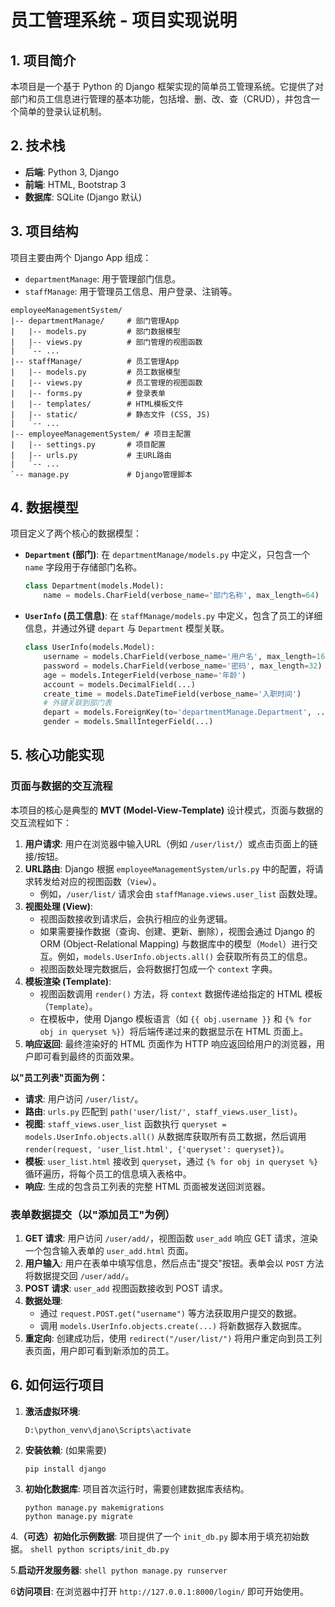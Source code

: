 # 员工管理系统 - 项目实现说明

## 1. 项目简介

本项目是一个基于 Python 的 Django 框架实现的简单员工管理系统。它提供了对部门和员工信息进行管理的基本功能，包括增、删、改、查（CRUD），并包含一个简单的登录认证机制。

## 2. 技术栈

*   **后端**: Python 3, Django
*   **前端**: HTML, Bootstrap 3
*   **数据库**: SQLite (Django 默认)

## 3. 项目结构

项目主要由两个 Django App 组成：

*   `departmentManage`: 用于管理部门信息。
*   `staffManage`: 用于管理员工信息、用户登录、注销等。

```
employeeManagementSystem/
|-- departmentManage/     # 部门管理App
|   |-- models.py         # 部门数据模型
|   |-- views.py          # 部门管理的视图函数
|   `-- ...
|-- staffManage/          # 员工管理App
|   |-- models.py         # 员工数据模型
|   |-- views.py          # 员工管理的视图函数
|   |-- forms.py          # 登录表单
|   |-- templates/        # HTML模板文件
|   |-- static/           # 静态文件 (CSS, JS)
|   `-- ...
|-- employeeManagementSystem/ # 项目主配置
|   |-- settings.py       # 项目配置
|   |-- urls.py           # 主URL路由
|   `-- ...
`-- manage.py             # Django管理脚本
```

## 4. 数据模型

项目定义了两个核心的数据模型：

*   **`Department` (部门)**: 在 `departmentManage/models.py` 中定义，只包含一个 `name` 字段用于存储部门名称。

    ```python
    class Department(models.Model):
        name = models.CharField(verbose_name='部门名称', max_length=64)
    ```

*   **`UserInfo` (员工信息)**: 在 `staffManage/models.py` 中定义，包含了员工的详细信息，并通过外键 `depart` 与 `Department` 模型关联。

    ```python
    class UserInfo(models.Model):
        username = models.CharField(verbose_name='用户名', max_length=16)
        password = models.CharField(verbose_name='密码', max_length=32)
        age = models.IntegerField(verbose_name='年龄')
        account = models.DecimalField(...)
        create_time = models.DateTimeField(verbose_name='入职时间')
        # 外键关联到部门表
        depart = models.ForeignKey(to='departmentManage.Department', ...)
        gender = models.SmallIntegerField(...)
    ```

## 5. 核心功能实现

### 页面与数据的交互流程

本项目的核心是典型的 **MVT (Model-View-Template)** 设计模式，页面与数据的交互流程如下：

1.  **用户请求**: 用户在浏览器中输入URL（例如 `/user/list/`）或点击页面上的链接/按钮。
2.  **URL路由**: Django 根据 `employeeManagementSystem/urls.py` 中的配置，将请求转发给对应的视图函数（`View`）。
    *   例如，`/user/list/` 请求会由 `staffManage.views.user_list` 函数处理。
3.  **视图处理 (View)**:
    *   视图函数接收到请求后，会执行相应的业务逻辑。
    *   如果需要操作数据（查询、创建、更新、删除），视图会通过 Django 的 ORM (Object-Relational Mapping) 与数据库中的模型（`Model`）进行交互。例如，`models.UserInfo.objects.all()` 会获取所有员工的信息。
    *   视图函数处理完数据后，会将数据打包成一个 `context` 字典。
4.  **模板渲染 (Template)**:
    *   视图函数调用 `render()` 方法，将 `context` 数据传递给指定的 HTML 模板（`Template`）。
    *   在模板中，使用 Django 模板语言（如 `{{ obj.username }}` 和 `{% for obj in queryset %}`）将后端传递过来的数据显示在 HTML 页面上。
5.  **响应返回**: 最终渲染好的 HTML 页面作为 HTTP 响应返回给用户的浏览器，用户即可看到最终的页面效果。

**以"员工列表"页面为例：**

*   **请求**: 用户访问 `/user/list/`。
*   **路由**: `urls.py` 匹配到 `path('user/list/', staff_views.user_list)`。
*   **视图**: `staff_views.user_list` 函数执行 `queryset = models.UserInfo.objects.all()` 从数据库获取所有员工数据，然后调用 `render(request, 'user_list.html', {'queryset': queryset})`。
*   **模板**: `user_list.html` 接收到 `queryset`，通过 `{% for obj in queryset %}` 循环遍历，将每个员工的信息填入表格中。
*   **响应**: 生成的包含员工列表的完整 HTML 页面被发送回浏览器。

### 表单数据提交（以"添加员工"为例）

1.  **GET 请求**: 用户访问 `/user/add/`，视图函数 `user_add` 响应 GET 请求，渲染一个包含输入表单的 `user_add.html` 页面。
2.  **用户输入**: 用户在表单中填写信息，然后点击"提交"按钮。表单会以 `POST` 方法将数据提交回 `/user/add/`。
3.  **POST 请求**: `user_add` 视图函数接收到 POST 请求。
4.  **数据处理**:
    *   通过 `request.POST.get("username")` 等方法获取用户提交的数据。
    *   调用 `models.UserInfo.objects.create(...)` 将新数据存入数据库。
5.  **重定向**: 创建成功后，使用 `redirect("/user/list/")` 将用户重定向到员工列表页面，用户即可看到新添加的员工。

## 6. 如何运行项目

1.  **激活虚拟环境**:
    ```shell
    D:\python_venv\djano\Scripts\activate
    ```

2.  **安装依赖**: (如果需要)
    ```shell
    pip install django
    ```

3.  **初始化数据库**:
    项目首次运行时，需要创建数据库表结构。
    ```shell
    python manage.py makemigrations
    python manage.py migrate
    ```

4.**（可选）初始化示例数据**:
    项目提供了一个 `init_db.py` 脚本用于填充初始数据。
    ```shell
    python scripts/init_db.py
    ```

5.**启动开发服务器**:
    ```shell
    python manage.py runserver
    ```

6**访问项目**:
    在浏览器中打开 `http://127.0.0.1:8000/login/` 即可开始使用。 